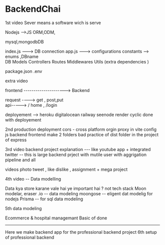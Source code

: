 # BackendChai

1st video 
Sever means a software wich is serve

Nodejs -->JS
ORM,ODM,

mysql,mongodbDB


index.js ---> DB connection
app.js   ---> configurations 
constants --> enums ,DBname  
DB
Models
Controllers
Routes
Middlewares
Utils
(extra dependencies )

package.json
.env


extra video 

frontend ---------------------> Backend 

request ----> get , post,put  
api-----> / home , /login 


deployement --> heroku digitalocean railway seenode render cyclic
done with deployement 

2nd  production deployment 
cors - cross platform orgin 
proxy in vite config js 
backend 
frontend make 2 folders 
bad practice of dist folder in the  project of express 

3rd video 
backend project explanation --- like youtube app + integrated twitter -- this is large backend prject with mutile user with aggrigation pipeline and all 

videos photo tweet , like dislike , assignment + mega project 

4th video -- Data modelling 

Data kya store karane vale hai ye important hai ? not tech stack 
Moon modelar, eraser .io  -- data modeling
moongose -- eligent dat modelig  for nodejs
Prisma -- for sql data modeling 

5th data modeling 

Ecommerce & hospital managemant 
Basic of done 

--------------------------------------------------

Here we make backend app for the professional backend project 
6th  setup of professional backend  

